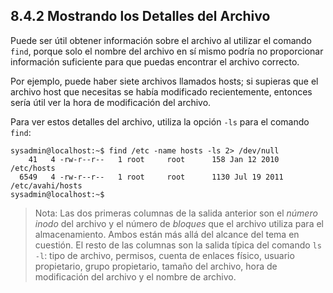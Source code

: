 ## 8.4.2 Mostrando los Detalles del Archivo
Puede ser útil obtener información sobre el archivo al utilizar el comando `find`, porque solo el nombre del archivo en sí mismo podría no proporcionar información suficiente para que puedas encontrar el archivo correcto.

Por ejemplo, puede haber siete archivos llamados hosts; si supieras que el archivo host que necesitas se había modificado recientemente, entonces sería útil ver la hora de modificación del archivo.

Para ver estos detalles del archivo, utiliza la opción `-ls` para el comando `find`:

```shell-session
sysadmin@localhost:~$ find /etc -name hosts -ls 2> /dev/null
    41   4 -rw-r--r--   1 root     root      158 Jan 12 2010 /etc/hosts
  6549   4 -rw-r--r--   1 root     root      1130 Jul 19 2011 /etc/avahi/hosts 
sysadmin@localhost:~$
```

>Nota: Las dos primeras columnas de la salida anterior son el _número inodo_ del archivo y el número de _bloques_ que el archivo utiliza para el almacenamiento. Ambos están más allá del alcance del tema en cuestión. El resto de las columnas son la salida típica del comando `ls -l`: tipo de archivo, permisos, cuenta de enlaces físico, usuario propietario, grupo propietario, tamaño del archivo, hora de modificación del archivo y el nombre de archivo.
